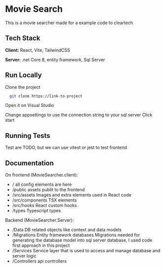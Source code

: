 # Movie Search

This is a movie searcher made for a example code to cleartech

## Tech Stack

**Client:** React, Vite, TailwindCSS

**Server:** .net Core 8, entity framework, Sql Server

## Run Locally

Clone the project

```bash
  git clone https://link-to-project
```

Open it on Visual Studio

Change appsettings to use the connection string to your sql server
Click start

## Running Tests

Test are TODO, but we can use vitest or jest to test frontend

## Documentation

On frontend (MovieSearcher.client):

- / all config elements are here
- /public assets publit to the frontend
- /src/assets Images and extra elements used in React code
- /src/components TSX elements
- /src/hooks React custom hooks
- /types Typescript types

Backend (MovieSearcher.Server):

- /Data DB related objects like context and data models
- /Migrations Entity framework databases Migrations needed for generating the database model into sql server database, I used code first approach in this project
- /Services Service layer that is used to access and manage database and server logic
- /Controllers api controllers
